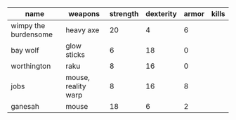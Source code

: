 | name                 | weapons             | strength | dexterity | armor | kills |
|-------------------- |------------------- |-------- |--------- |----- |----- |
| wimpy the burdensome | heavy axe           | 20       | 4         | 6     |       |
| bay wolf             | glow sticks         | 6        | 18        | 0     |       |
| worthington          | raku                | 8        | 16        | 0     |       |
| jobs                 | mouse, reality warp | 8        | 16        | 8     |       |
| ganesah              | mouse               | 18       | 6         | 2     |       |
